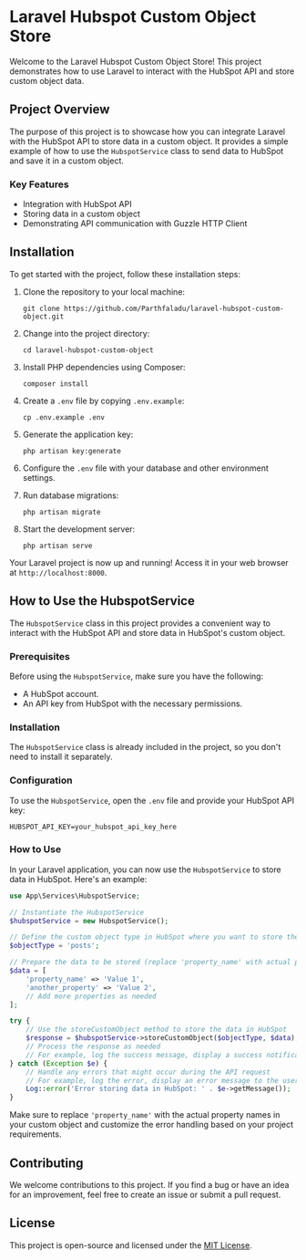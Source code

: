 # Laravel Hubspot Custom Object Store

Welcome to the Laravel Hubspot Custom Object Store! This project demonstrates how to use Laravel to interact with the HubSpot API and store custom object data.

## Project Overview

The purpose of this project is to showcase how you can integrate Laravel with the HubSpot API to store data in a custom object. It provides a simple example of how to use the `HubspotService` class to send data to HubSpot and save it in a custom object.

### Key Features

- Integration with HubSpot API
- Storing data in a custom object
- Demonstrating API communication with Guzzle HTTP Client

## Installation

To get started with the project, follow these installation steps:

1. Clone the repository to your local machine:

   ```
   git clone https://github.com/Parthfaladu/laravel-hubspot-custom-object.git
   ```

2. Change into the project directory:

   ```
   cd laravel-hubspot-custom-object
   ```

3. Install PHP dependencies using Composer:

   ```
   composer install
   ```

4. Create a `.env` file by copying `.env.example`:

   ```
   cp .env.example .env
   ```

5. Generate the application key:

   ```
   php artisan key:generate
   ```

6. Configure the `.env` file with your database and other environment settings.

7. Run database migrations:

   ```
   php artisan migrate
   ```

8. Start the development server:

   ```
   php artisan serve
   ```

Your Laravel project is now up and running! Access it in your web browser at `http://localhost:8000`.

## How to Use the HubspotService

The `HubspotService` class in this project provides a convenient way to interact with the HubSpot API and store data in HubSpot's custom object.

### Prerequisites

Before using the `HubspotService`, make sure you have the following:

- A HubSpot account.
- An API key from HubSpot with the necessary permissions.

### Installation

The `HubspotService` class is already included in the project, so you don't need to install it separately.

### Configuration

To use the `HubspotService`, open the `.env` file and provide your HubSpot API key:

```dotenv
HUBSPOT_API_KEY=your_hubspot_api_key_here
```

### How to Use

In your Laravel application, you can now use the `HubspotService` to store data in HubSpot. Here's an example:

```php
use App\Services\HubspotService;

// Instantiate the HubspotService
$hubspotService = new HubspotService();

// Define the custom object type in HubSpot where you want to store the data
$objectType = 'posts';

// Prepare the data to be stored (replace 'property_name' with actual property names in your custom object)
$data = [
    'property_name' => 'Value 1',
    'another_property' => 'Value 2',
    // Add more properties as needed
];

try {
    // Use the storeCustomObject method to store the data in HubSpot
    $response = $hubspotService->storeCustomObject($objectType, $data);
    // Process the response as needed
    // For example, log the success message, display a success notification, etc.
} catch (Exception $e) {
    // Handle any errors that might occur during the API request
    // For example, log the error, display an error message to the user, etc.
    Log::error('Error storing data in HubSpot: ' . $e->getMessage());
}
```

Make sure to replace `'property_name'` with the actual property names in your custom object and customize the error handling based on your project requirements.

## Contributing

We welcome contributions to this project. If you find a bug or have an idea for an improvement, feel free to create an issue or submit a pull request.

## License

This project is open-source and licensed under the [MIT License](LICENSE).
```
